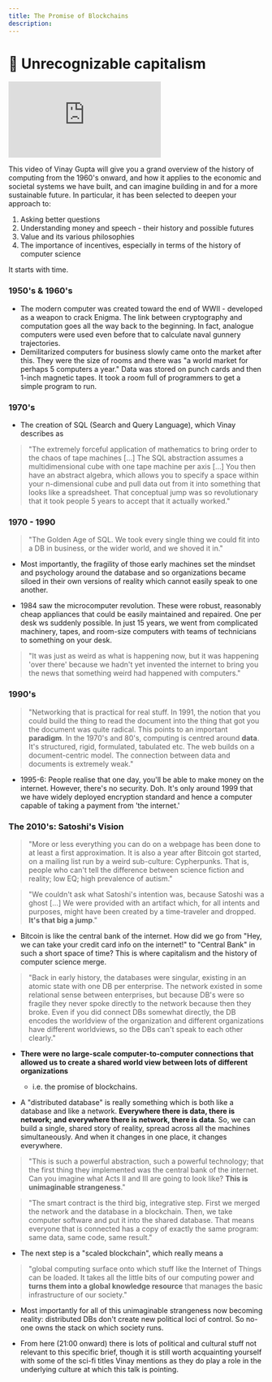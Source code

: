 ```yaml
---
title: The Promise of Blockchains
description:
---
```


# 📜 Unrecognizable capitalism

<iframe class="video-frame" src="https://player.vimeo.com/video/161183966?color=ff0179&byline=0" frameborder="0" allow="accelerometer; autoplay; encrypted-media; gyroscope; picture-in-picture" allowfullscreen></iframe>

This video of Vinay Gupta will give you a grand overview of the history of computing from the 1960's onward, and how it applies to the economic and societal systems we have built, and can imagine building in and for a more sustainable future. In particular, it has been selected to deepen your approach to:

1. Asking better questions
2. Understanding money and speech - their history and possible futures
3. Value and its various philosophies
4. The importance of incentives, especially in terms of the history of computer science

It starts with time. 

### 1950's & 1960's

- The modern computer was created toward the end of WWII - developed as a weapon to crack Enigma. The link between cryptography and computation goes all the way back to the beginning. In fact, analogue computers were used even before that to calculate naval gunnery trajectories.
- Demilitarized computers for business slowly came onto the market after this. They were the size of rooms and there was "a world market for perhaps 5 computers a year." Data was stored on punch cards and then 1-inch magnetic tapes. It took a room full of programmers to get a simple program to run.

### 1970's

- The creation of SQL (Search and Query Language), which Vinay describes as

> "The extremely forceful application of mathematics to bring order to the chaos of tape machines [...] The SQL abstraction assumes a multidimensional cube with one tape machine per axis [...] You then have an abstract algebra, which allows you to specify a space within your n-dimensional cube and pull data out from it into something that looks like a spreadsheet. That conceptual jump was so revolutionary that it took people 5 years to accept that it actually worked."

### 1970 - 1990

> "The Golden Age of SQL. We took every single thing we could fit into a DB in business, or the wider world, and we shoved it in." 

- Most importantly, the fragility of those early machines set the mindset and psychology around the database and so organizations became siloed in their own versions of reality which cannot easily speak to one another.

- 1984 saw the microcomputer revolution. These were robust, reasonably cheap appliances that could be easily maintained and repaired. One per desk ws suddenly possible. In just 15 years, we went from complicated machinery, tapes, and room-size computers with teams of technicians to something on your desk. 

> "It was just as weird as what is happening now, but it was happening 'over there' because we hadn't yet invented the internet to bring you the news that something weird had happened with computers."

### 1990's 

> "Networking that is practical for real stuff. In 1991, the notion that you could build the thing to read the document into the thing that got you the document was quite radical. This points to an important **paradigm**. In the 1970's and 80's, computing is centred around **data**. It's structured, rigid, formulated, tabulated etc. The web builds on a document-centric model. The connection between data and documents is extremely weak."

- 1995-6: People realise that one day, you'll be able to make money on the internet. However, there's no security. Doh. It's only around 1999 that we have widely deployed encryption standard and hence a computer capable of taking a payment from 'the internet.'

### The 2010's: Satoshi's Vision

> "More or less everything you can do on a webpage has been done to at least a first approximation. It is also a year after Bitcoin got started, on a mailing list run by a weird sub-culture: Cypherpunks. That is, people who can't tell the difference between science fiction and reality; low EQ; high prevalence of autism."

> "We couldn't ask what Satoshi's intention was, because Satoshi was a ghost [...] We were provided with an artifact which, for all intents and purposes, might have been created by a time-traveler and dropped. **It's that big a jump**."

- Bitcoin is like the central bank of the internet. How did we go from "Hey, we can take your credit card info on the internet!" to "Central Bank" in such a short space of time? This is where capitalism and the history of computer science merge.

> "Back in early history, the databases were singular, existing in an atomic state with one DB per enterprise. The network existed in some relational sense between enterprises, but because DB's were so fragile they never spoke directly to the network because then they broke. Even if you did connect DBs somewhat directly, the DB encodes the worldview of the organization and different organizations have different worldviews, so the DBs can't speak to each other clearly."

- **There were no large-scale computer-to-computer connections that allowed us to create a shared world view between lots of different organizations**
    - i.e. the promise of blockchains.

- A "distributed database" is really something which is both like a database and like a network. **Everywhere there is data, there is network; and everywhere there is network, there is data**. So, we can build a single, shared story of reality, spread across all the machines simultaneously. And when it changes in one place, it changes everywhere.

> "This is such a powerful abstraction, such a powerful technology; that the first thing they implemented was the central bank of the internet. Can you imagine what Acts II and III are going to look like? **This is unimaginable strangeness**."

> "The smart contract is the third big, integrative step. First we merged the network and the database in a blockchain. Then, we take computer software and put it into the shared database. That means everyone that is connected has a copy of exactly the same program: same data, same code, same result."

- The next step is a "scaled blockchain", which really means a

> "global computing surface onto which stuff like the Internet of Things can be loaded. It takes all the little bits of our computing power and **turns them into a global knowledge resource** that manages the basic infrastructure of our society."

- Most importantly for all of this unimaginable strangeness now becoming reality: distributed DBs don't create new political loci of control. So no-one owns the stack on which society runs.

- From here (21:00 onward) there is lots of political and cultural stuff not relevant to this specific brief, though it is still worth acquainting yourself with some of the sci-fi titles Vinay mentions as they do play a role in the underlying culture at which this talk is pointing.